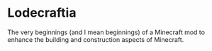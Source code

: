 Lodecraftia
===========

The very beginnings (and I mean beginnings) of a Minecraft mod to enhance the building and construction aspects of Minecraft. 
